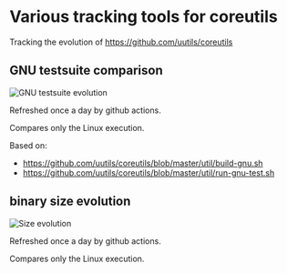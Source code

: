 # Various tracking tools for coreutils

Tracking the evolution of https://github.com/uutils/coreutils

## GNU testsuite comparison

![GNU testsuite evolution](https://github.com/uutils/coreutils-tracking/blob/main/gnu-results.png?raw=true)

Refreshed once a day by github actions.

Compares only the Linux execution.

Based on:
* https://github.com/uutils/coreutils/blob/master/util/build-gnu.sh
* https://github.com/uutils/coreutils/blob/master/util/run-gnu-test.sh

## binary size evolution

![Size evolution](https://github.com/uutils/coreutils-tracking/blob/main/size-results.png?raw=true)

Refreshed once a day by github actions.

Compares only the Linux execution.
